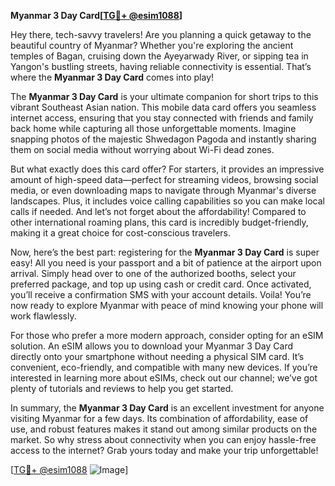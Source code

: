 **Myanmar 3 Day Card[[TG💪+ @esim1088](https://t.me/s/esim1088)]**

Hey there, tech-savvy travelers! Are you planning a quick getaway to the beautiful country of Myanmar? Whether you're exploring the ancient temples of Bagan, cruising down the Ayeyarwady River, or sipping tea in Yangon's bustling streets, having reliable connectivity is essential. That’s where the **Myanmar 3 Day Card** comes into play!

The **Myanmar 3 Day Card** is your ultimate companion for short trips to this vibrant Southeast Asian nation. This mobile data card offers you seamless internet access, ensuring that you stay connected with friends and family back home while capturing all those unforgettable moments. Imagine snapping photos of the majestic Shwedagon Pagoda and instantly sharing them on social media without worrying about Wi-Fi dead zones.

But what exactly does this card offer? For starters, it provides an impressive amount of high-speed data—perfect for streaming videos, browsing social media, or even downloading maps to navigate through Myanmar's diverse landscapes. Plus, it includes voice calling capabilities so you can make local calls if needed. And let’s not forget about the affordability! Compared to other international roaming plans, this card is incredibly budget-friendly, making it a great choice for cost-conscious travelers.

Now, here’s the best part: registering for the **Myanmar 3 Day Card** is super easy! All you need is your passport and a bit of patience at the airport upon arrival. Simply head over to one of the authorized booths, select your preferred package, and top up using cash or credit card. Once activated, you’ll receive a confirmation SMS with your account details. Voila! You’re now ready to explore Myanmar with peace of mind knowing your phone will work flawlessly.

For those who prefer a more modern approach, consider opting for an eSIM solution. An eSIM allows you to download your Myanmar 3 Day Card directly onto your smartphone without needing a physical SIM card. It’s convenient, eco-friendly, and compatible with many new devices. If you’re interested in learning more about eSIMs, check out our channel; we’ve got plenty of tutorials and reviews to help you get started.

In summary, the **Myanmar 3 Day Card** is an excellent investment for anyone visiting Myanmar for a few days. Its combination of affordability, ease of use, and robust features makes it stand out among similar products on the market. So why stress about connectivity when you can enjoy hassle-free access to the internet? Grab yours today and make your trip unforgettable!

[[TG💪+ @esim1088](https://t.me/s/esim1088) ![Image](https://i.postimg.cc/Y0z9fWf4/image.png)]